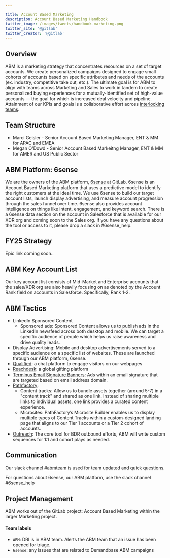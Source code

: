 ```yaml
---

title: Account Based Marketing
description: Account Based Marketing Handbook
twitter_image: /images/tweets/handbook-marketing.png
twitter_site: '@gitlab'
twitter_creator: '@gitlab'
---
```


## Overview

<!-- DO NOT CHANGE THIS ANCHOR -->

ABM is a marketing strategy that concentrates resources on a set of target accounts. We create personalized campaigns designed to engage small cohorts of accounts based on specific attributes and needs of the accounts (ex. industry, competitive take out, etc.). The ultimate goal is for ABM to align with teams across Marketing and Sales to work in tandem to create personalized buying experiences for a mutually-identified set of high-value accounts — the goal for which is increased deal velocity and pipeline. Attainment of our KPIs and goals is a collaborative effort across [interlocking teams](/handbook/marketing/account-based-marketing/#fy24-interlocking-teams).

## Team Structure

<!-- DO NOT CHANGE THIS ANCHOR -->

- Marci Geisler - Senior Account Based Marketing Manager, ENT & MM for APAC and EMEA
- Megan O'Dowd - Senior Account Based Markeitng Manager, ENT & MM for AMER and US Public Sector

## ABM Platform: 6sense

<!-- DO NOT CHANGE THIS ANCHOR -->

We are the owners of the ABM platform, [6sense](/handbook.gitlab.com/handbook/marketing/marketing-operations/6sense/) at GitLab. 6sense is an Account Based Marketing platform that uses a predictive model to identify the right customers at the ideal time. We use 6sense to build our target account lists, launch display advertising, and measure account progression through the sales funnel over time. 6sense also provides account intelligence on things like intent, engagement, and keyword search. There is a 6sense data section on the account in Salesforce that is available for our XDR org and coming soon to the Sales org. If you have any questions about the tool or access to it, please drop a slack in #6sense_help.

## FY25 Strategy

<!-- DO NOT CHANGE THIS ANCHOR -->
Epic link coming soon..

## ABM Key Account List

<!-- DO NOT CHANGE THIS ANCHOR -->
Our key account list consists of Mid-Market and Enterprise accounts that the sales/XDR org are also heavily focusing on as denoted by the Account Rank field on accounts in Salesforce. Specifically, Rank 1-2.

## ABM Tactics

<!-- DO NOT CHANGE THIS ANCHOR -->
- LinkedIn Sponsored Content
  - Sponsored ads: Sponsored Content allows us to publish ads in the LinkedIn newsfeed across both desktop and mobile. We can target a specific audience of people which helps us raise awareness and drive quality leads.
- Display Advertising: Mobile and desktop advertisements served to a specific audience on a specific list of websites. These are launched through our ABM platform, 6sense.
- [Qualified](/handbook/marketing/marketing-operations/qualified/): a chat platform to engage visitors on our webpages
- [Reachdesk](/handbook/marketing/marketing-operations/reachdesk/): a global gifting platform
- [Terminus Email Signature Banners](/handbook/marketing/marketing-operations/terminus-email-experiences/): Ads within an email signature that are targeted based on email address domain.
- [Pathfactory](/handbook/marketing/marketing-operations/pathfactory/):
  - Content tracks: Allow us to bundle assets together (around 5-7) in a "content track" and shared as one link. Instead of sharing multiple links to individual assets, one link provides a curated content experience.
  - Microsites: PathFactory’s Microsite Builder enables us to display multiple types of Content Tracks within a custom-designed landing page that aligns to our Tier 1 accounts or a Tier 2 cohort of accounts.
- [Outreach](/handbook/marketing/marketing-operations/outreach/): The core tool for BDR outbound efforts, ABM will write custom sequences for 1:1 and cohort plays as needed.

## Communication

<!-- DO NOT CHANGE THIS ANCHOR -->
Our slack channel [#abmteam](https://gitlab.slack.com/archives/CFBT2HSEB) is used for team updated and quick questions.

For questions about 6sense, our ABM platform, use the slack channel #6sense_help

## Project Management

<!-- DO NOT CHANGE THIS ANCHOR -->

ABM works out of the GitLab project: Account Based Marketing within the larger Marketing project.

#### Team labels
<!-- DO NOT CHANGE THIS ANCHOR -->

- `ABM`: DRI is in ABM team. Alerts the ABM team that an issue has been opened for triage.
- `6sense`: any issues that are related to Demandbase ABM campaigns
